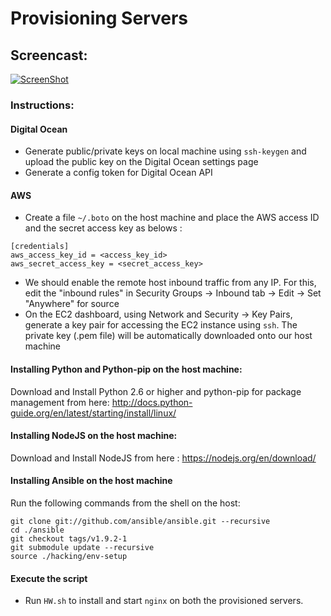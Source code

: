 # Provisioning Servers

## Screencast:
[![ScreenShot](https://dl.dropboxusercontent.com/s/1i0pdt1esw7alck/hw1-screenshot.png?dl=0)](https://www.youtube.com/watch?v=jog3wTpGWqs)

### Instructions:
#### Digital Ocean
* Generate public/private keys on local machine using `ssh-keygen` and upload the public key on the Digital Ocean settings page
* Generate a config token for Digital Ocean API

#### AWS
* Create a file `~/.boto` on the host machine and place the AWS access ID and the secret access key as belows : 
```
[credentials]
aws_access_key_id = <access_key_id>
aws_secret_access_key = <secret_access_key>
```
* We should enable the remote host inbound traffic from any IP. For this, edit the "inbound rules" in Security Groups -> Inbound tab -> Edit -> Set "Anywhere" for source
* On the EC2 dashboard, using Network and Security -> Key Pairs, generate a key pair for accessing the EC2 instance using `ssh`. The private key (.pem file) will be automatically downloaded onto our host machine

#### Installing Python and Python-pip on the host machine:
Download and Install Python 2.6 or higher and python-pip for package management from here:
http://docs.python-guide.org/en/latest/starting/install/linux/

#### Installing NodeJS on the host machine:
Download and Install NodeJS from here : https://nodejs.org/en/download/

#### Installing Ansible on the host machine

Run the following commands from the shell on the host:
```
git clone git://github.com/ansible/ansible.git --recursive
cd ./ansible
git checkout tags/v1.9.2-1
git submodule update --recursive
source ./hacking/env-setup
```
#### Execute the script
* Run `HW.sh` to install and start `nginx` on both the provisioned servers.


